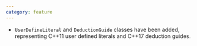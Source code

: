 ```yaml
---
category: feature
---
```

* `UserDefineLiteral` and `DeductionGuide` classes have been added, representing C++11 user defined literals and C++17 deduction guides.
